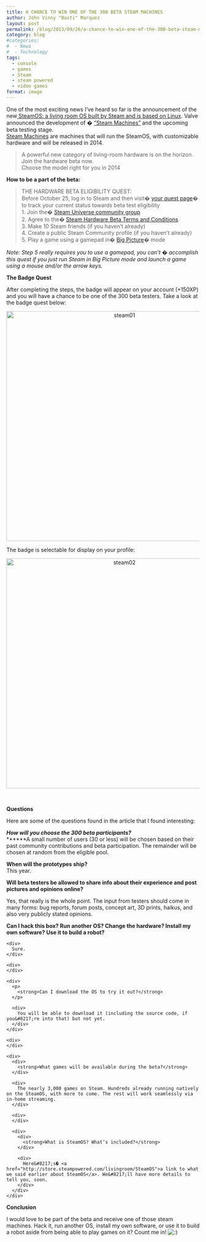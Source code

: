 ```yaml
---
title: A CHANCE TO WIN ONE OF THE 300 BETA STEAM MACHINES
author: John Vinny "Basti" Marquez
layout: post
permalink: /blog/2013/09/26/a-chance-to-win-one-of-the-300-beta-steam-machines/
category: blog
#categories:
#  - News
#  - Technology
tags:
  - console
  - games
  - Steam
  - steam powered
  - video games
format: image
---
```

One of the most exciting news I&#8217;ve heard so far is the announcement of the new<a href="http://store.steampowered.com/livingroom/SteamOS/" target="_blank"> SteamOS: a living room OS built by Steam and is based on Linux</a>. Valve announced the development of � <a href="http://store.steampowered.com/livingroom/SteamMachines/" target="_blank">&#8220;Steam Machines&#8221;</a> and the upcoming beta testing stage.  
<a href="http://store.steampowered.com/livingroom/SteamMachines/" target="_blank">Steam Machines</a> are machines that will run the SteamOS, with customizable hardware and will be released in 2014.

> A powerful new category of living-room hardware is on the horizon.  
> Join the hardware beta now.  
> Choose the model right for you in 2014

**How to be a part of the beta:**

> <div>
>   THE HARDWARE BETA ELIGIBILITY QUEST:
> </div>
> 
> <div>
>   Before October 25, log in to Steam and then visit� <a href="http://steamcommunity.com/my/badges/15">your quest page</a>� to track your current status towards beta test eligibility
> </div>
> 
> <div>
>   1. Join the� <a href="http://steamcommunity.com/groups/steamuniverse">Steam Universe community group</a>
> </div>
> 
> <div>
>   2. Agree to the� <a href="http://store.steampowered.com/hardwarebeta/">Steam Hardware Beta Terms and Conditions</a>
> </div>
> 
> <div>
>   3. Make 10 Steam friends (if you haven&#8217;t already)
> </div>
> 
> <div>
>   4. Create a public Steam Community profile (if you haven&#8217;t already)
> </div>
> 
> <div>
>   5. Play a game using a gamepad in� <a href="http://store.steampowered.com/bigpicture/">Big Picture</a>� mode
> </div>

*Note: Step 5 really requires you to use a gamepad, you can&#8217;t � accomplish this quest if you just run Steam in Big Picture mode and launch a game using a mouse and/or the arrow keys.*

**The Badge Quest**

After completing the steps, the badge will appear on your account (+150XP) and you will have a chance to be one of the 300 beta testers. Take a look at the badge quest below:

<p style="text-align: center;">
  <a href="http://johnvinnymarquez.net/wp-content/uploads/2013/09/steam01.jpg"><img class="aligncenter  wp-image-1001" alt="steam01" src="http://johnvinnymarquez.net/wp-content/uploads/2013/09/steam01.jpg" width="600" /></a>
</p>

The badge is selectable for display on your profile:

<p style="text-align: center;">
  <a href="http://johnvinnymarquez.net/wp-content/uploads/2013/09/steam02.jpg"><img class="aligncenter  wp-image-1002" alt="steam02" src="http://johnvinnymarquez.net/wp-content/uploads/2013/09/steam02-1024x448.jpg" width="600" /></a>
</p>

&nbsp;

**Questions**

Here are some of the questions found in the article that I found interesting:

***How will you choose the 300 beta participants?***  
******A small number of users (30 or less) will be chosen based on their past community contributions and beta participation. The remainder will be chosen at random from the eligible pool.

<div>
  <strong>When will the prototypes ship?</strong>
</div>

<div>
  <strong></strong>This year.
</div>

<div>
</div>

<div>
  <p>
    <strong>Will beta testers be allowed to share info about their experience and post pictures and opinions online?</strong>
  </p>
  
  <div>
    Yes, that really is the whole point. The input from testers should come in many forms: bug reports, forum posts, concept art, 3D prints, haikus, and also very publicly stated opinions.
  </div>
  
  <div>
  </div>
  
  <div>
    <p>
      <strong>Can I hack this box? Run another OS? Change the hardware? Install my own software? Use it to build a robot?</strong>
    </p>
    
    <div>
      Sure.
    </div>
    
    <div>
    </div>
    
    <div>
      <p>
        <strong>Can I download the OS to try it out?</strong>
      </p>
      
      <div>
        You will be able to download it (including the source code, if you&#8217;re into that) but not yet.
      </div>
    </div>
    
    <div>
    </div>
    
    <div>
      <div>
        <strong>What games will be available during the beta?</strong>
      </div>
      
      <div>
        The nearly 3,000 games on Steam. Hundreds already running natively on the SteamOS, with more to come. The rest will work seamlessly via in-home streaming.
      </div>
      
      <div>
      </div>
      
      <div>
        <div>
          <strong>What is SteamOS? What’s included?</strong>
        </div>
        
        <div>
          Here&#8217;s� <a href="http://store.steampowered.com/livingroom/SteamOS">a link to what we said earlier about SteamOS</a>. We&#8217;ll have more details to tell you, soon.
        </div>
      </div>
    </div>
  </div>
</div>

**Conclusion**

I would love to be part of the beta and receive one of those steam machines. Hack it, run another OS, install my own software, or use it to build a robot aside from being able to play games on it? Count me in! <img src="http://johnvinnymarquez.net/wp-includes/images/smilies/icon_smile.gif" alt=":)" class="wp-smiley" />